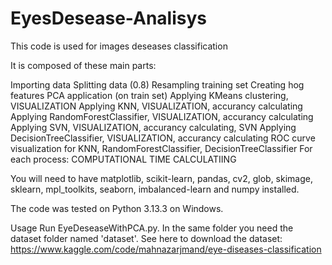 # EyesDesease-Analisys
This code is used for images deseases classification 

It is composed of these main parts:

Importing data
Splitting data (0.8)
Resampling training set 
Creating hog features
PCA application (on train set)
Applying KMeans clustering, VISUALIZATION
Applying KNN, VISUALIZATION, accurancy calculating
Applying RandomForestClassifier, VISUALIZATION, accurancy calculating
Applying SVN, VISUALIZATION, accurancy calculating, SVN
Applying DecisionTreeClassifier, VISUALIZATION, accurancy calculating
ROC curve visualization for KNN, RandomForestClassifier, DecisionTreeClassifier
For each process: COMPUTATIONAL TIME CALCULATIING

You will need to have matplotlib, scikit-learn, pandas, cv2, glob, skimage, sklearn, mpl_toolkits, seaborn, imbalanced-learn  and numpy installed.

The code was tested on Python 3.13.3 on Windows.

Usage
Run EyeDeseaseWithPCA.py. In the same folder you need the dataset folder named 'dataset'.
See here to download the dataset:
https://www.kaggle.com/code/mahnazarjmand/eye-diseases-classification
